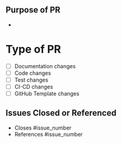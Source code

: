 ## Purpose of PR
- 

# Type of PR

- [ ] Documentation changes
- [ ] Code changes
- [ ] Test changes
- [ ] CI-CD changes
- [ ] GitHub Template changes

## Issues Closed or Referenced

- Closes #issue_number
- References #issue_number
